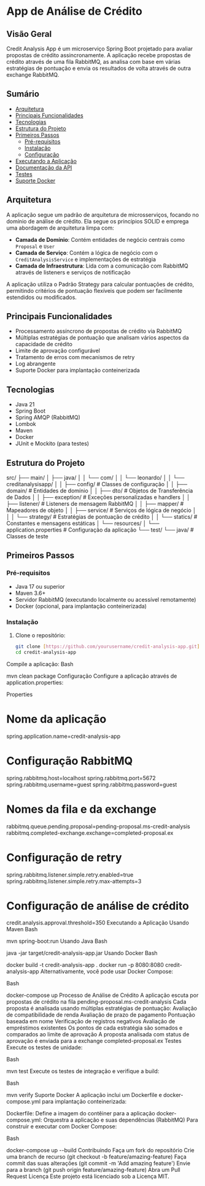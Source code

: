 # App de Análise de Crédito

## Visão Geral

Credit Analysis App é um microserviço Spring Boot projetado para avaliar propostas de crédito assincronamente. A aplicação recebe propostas de crédito através de uma fila RabbitMQ, as analisa com base em várias estratégias de pontuação e envia os resultados de volta através de outra exchange RabbitMQ.

## Sumário

- [Arquitetura](#arquitetura)
- [Principais Funcionalidades](#principais-funcionalidades)
- [Tecnologias](#tecnologias)
- [Estrutura do Projeto](#estrutura-do-projeto)
- [Primeiros Passos](#primeiros-passos)
  - [Pré-requisitos](#pré-requisitos)
  - [Instalação](#instalação)
  - [Configuração](#configuração)
- [Executando a Aplicação](#executando-a-aplicação)
- [Documentação da API](#api-documentation)
- [Testes](#testing)
- [Suporte Docker](#docker-support)

## Arquitetura

A aplicação segue um padrão de arquitetura de microsserviços, focando no domínio de análise de crédito. Ela segue os princípios SOLID e emprega uma abordagem de arquitetura limpa com:

- **Camada de Domínio**: Contém entidades de negócio centrais como `Proposal` e `User`
- **Camada de Serviço**: Contém a lógica de negócio com o `CreditAnalysisService` e implementações de estratégia
- **Camada de Infraestrutura**: Lida com a comunicação com RabbitMQ através de listeners e serviços de notificação

A aplicação utiliza o Padrão Strategy para calcular pontuações de crédito, permitindo critérios de pontuação flexíveis que podem ser facilmente estendidos ou modificados.

## Principais Funcionalidades

- Processamento assíncrono de propostas de crédito via RabbitMQ
- Múltiplas estratégias de pontuação que analisam vários aspectos da capacidade de crédito
- Limite de aprovação configurável
- Tratamento de erros com mecanismos de retry
- Log abrangente
- Suporte Docker para implantação conteinerizada

## Tecnologias

- Java 21
- Spring Boot
- Spring AMQP (RabbitMQ)
- Lombok
- Maven
- Docker
- JUnit e Mockito (para testes)

## Estrutura do Projeto

src/
├── main/
│   ├── java/
│   │   └── com/
│   │       └── leonardo/
│   │           └── creditanalysisapp/
│   │               ├── config/             # Classes de configuração
│   │               ├── domain/             # Entidades de domínio
│   │               ├── dto/                # Objetos de Transferência de Dados
│   │               ├── exception/          # Exceções personalizadas e handlers
│   │               ├── listener/           # Listeners de mensagem RabbitMQ
│   │               ├── mapper/             # Mapeadores de objeto
│   │               ├── service/            # Serviços de lógica de negócio
│   │               │   └── strategy/       # Estratégias de pontuação de crédito
│   │               └── statics/            # Constantes e mensagens estáticas
│   └── resources/
│       └── application.properties          # Configuração da aplicação
└── test/
└── java/                               # Classes de teste


## Primeiros Passos

### Pré-requisitos

- Java 17 ou superior
- Maven 3.6+
- Servidor RabbitMQ (executando localmente ou acessível remotamente)
- Docker (opcional, para implantação conteinerizada)

### Instalação

1. Clone o repositório:
   ```bash
   git clone [https://github.com/yourusername/credit-analysis-app.git](https://github.com/yourusername/credit-analysis-app.git)
   cd credit-analysis-app
Compile a aplicação:
Bash

mvn clean package
Configuração
Configure a aplicação através de application.properties:

Properties

# Nome da aplicação
spring.application.name=credit-analysis-app

# Configuração RabbitMQ
spring.rabbitmq.host=localhost
spring.rabbitmq.port=5672
spring.rabbitmq.username=guest
spring.rabbitmq.password=guest

# Nomes da fila e da exchange
rabbitmq.queue.pending.proposal=pending-proposal.ms-credit-analysis
rabbitmq.completed-exchange.exchange=completed-proposal.ex

# Configuração de retry
spring.rabbitmq.listener.simple.retry.enabled=true
spring.rabbitmq.listener.simple.retry.max-attempts=3

# Configuração de análise de crédito
credit.analysis.approval.threshold=350
Executando a Aplicação
Usando Maven
Bash

mvn spring-boot:run
Usando Java
Bash

java -jar target/credit-analysis-app.jar
Usando Docker
Bash

docker build -t credit-analysis-app .
docker run -p 8080:8080 credit-analysis-app
Alternativamente, você pode usar Docker Compose:

Bash

docker-compose up
Processo de Análise de Crédito
A aplicação escuta por propostas de crédito na fila pending-proposal.ms-credit-analysis
Cada proposta é analisada usando múltiplas estratégias de pontuação:
Avaliação de compatibilidade de renda
Avaliação de prazo de pagamento
Pontuação baseada em nome
Verificação de registros negativos
Avaliação de empréstimos existentes
Os pontos de cada estratégia são somados e comparados ao limite de aprovação
A proposta analisada com status de aprovação é enviada para a exchange completed-proposal.ex
Testes
Execute os testes de unidade:

Bash

mvn test
Execute os testes de integração e verifique a build:

Bash

mvn verify
Suporte Docker
A aplicação inclui um Dockerfile e docker-compose.yml para implantação conteinerizada:

Dockerfile: Define a imagem do contêiner para a aplicação
docker-compose.yml: Orquestra a aplicação e suas dependências (RabbitMQ)
Para construir e executar com Docker Compose:

Bash

docker-compose up --build
Contribuindo
Faça um fork do repositório
Crie uma branch de recurso (git checkout -b feature/amazing-feature)
Faça commit das suas alterações (git commit -m 'Add amazing feature')
Envie para a branch (git push origin feature/amazing-feature)
Abra um Pull Request
Licença
Este projeto está licenciado sob a Licença MIT.
